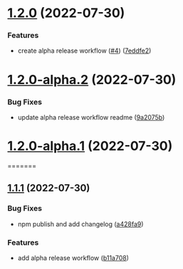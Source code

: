 # [1.2.0](https://github.com/terencetcf/semantic-release-example/compare/v1.1.1...v1.2.0) (2022-07-30)


### Features

* create alpha release workflow ([#4](https://github.com/terencetcf/semantic-release-example/issues/4)) ([7eddfe2](https://github.com/terencetcf/semantic-release-example/commit/7eddfe227c71eda9ac65cd2802df684aeb7520cb))

# [1.2.0-alpha.2](https://github.com/terencetcf/semantic-release-example/compare/v1.2.0-alpha.1...v1.2.0-alpha.2) (2022-07-30)

### Bug Fixes

- update alpha release workflow readme ([9a2075b](https://github.com/terencetcf/semantic-release-example/commit/9a2075b986e581c942cdd63cb77fe5ccabd78fd4))

# [1.2.0-alpha.1](https://github.com/terencetcf/semantic-release-example/compare/v1.1.0...v1.2.0-alpha.1) (2022-07-30)

=======

## [1.1.1](https://github.com/terencetcf/semantic-release-example/compare/v1.1.0...v1.1.1) (2022-07-30)

### Bug Fixes

- npm publish and add changelog ([a428fa9](https://github.com/terencetcf/semantic-release-example/commit/a428fa996f3d7f75ed9d4f4dd7e7b71dee33145e))

### Features

- add alpha release workflow ([b11a708](https://github.com/terencetcf/semantic-release-example/commit/b11a7082c73115fb25af3a7a9c3dd0fc141b5ea8))
